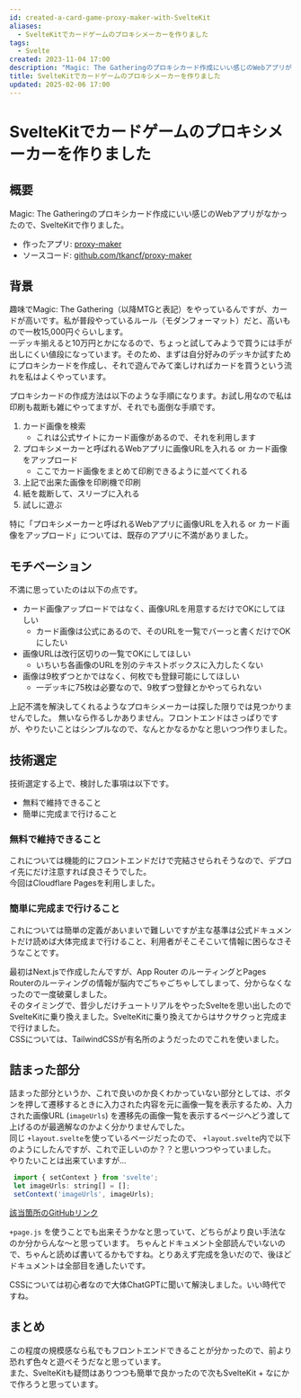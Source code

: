 ```yaml
---
id: created-a-card-game-proxy-maker-with-SvelteKit
aliases:
  - SvelteKitでカードゲームのプロキシメーカーを作りました
tags:
  - Svelte
created: 2023-11-04 17:00
description: "Magic: The Gatheringのプロキシカード作成にいい感じのWebアプリがなかったので、SvelteKitで作りました。"
title: SvelteKitでカードゲームのプロキシメーカーを作りました
updated: 2025-02-06 17:00
---
```


# SvelteKitでカードゲームのプロキシメーカーを作りました

## 概要

Magic: The Gatheringのプロキシカード作成にいい感じのWebアプリがなかったので、SvelteKitで作りました。

- 作ったアプリ: [proxy-maker](https://proxy-maker.tkancf.com/)
- ソースコード: [github.com/tkancf/proxy-maker](https://github.com/tkancf/proxy-maker)

## 背景

趣味でMagic: The Gathering（以降MTGと表記）をやっているんですが、カードが高いです。私が普段やっているルール（モダンフォーマット）だと、高いもので一枚15,000円ぐらいします。  
一デッキ揃えると10万円とかになるので、ちょっと試してみようで買うには手が出しにくい値段になっています。そのため、まずは自分好みのデッキか試すためにプロキシカードを作成し、それで遊んでみて楽しければカードを買うという流れを私はよくやっています。

プロキシカードの作成方法は以下のような手順になります。お試し用なので私は印刷も裁断も雑にやってますが、それでも面倒な手順です。

1. カード画像を検索
    - これは公式サイトにカード画像があるので、それを利用します
2. プロキシメーカーと呼ばれるWebアプリに画像URLを入れる or カード画像をアップロード
    - ここでカード画像をまとめて印刷できるように並べてくれる
3. 上記で出来た画像を印刷機で印刷
4. 紙を裁断して、スリーブに入れる
5. 試しに遊ぶ

特に「プロキシメーカーと呼ばれるWebアプリに画像URLを入れる or カード画像をアップロード」については、既存のアプリに不満がありました。

## モチベーション

不満に思っていたのは以下の点です。

- カード画像アップロードではなく、画像URLを用意するだけでOKにしてほしい
  - カード画像は公式にあるので、そのURLを一覧でバーっと書くだけでOKにしたい
- 画像URLは改行区切りの一覧でOKにしてほしい
  - いちいち各画像のURLを別のテキストボックスに入力したくない
- 画像は9枚ずつとかではなく、何枚でも登録可能にしてほしい
  - 一デッキに75枚は必要なので、9枚ずつ登録とかやってられない

上記不満を解決してくれるようなプロキシメーカーは探した限りでは見つかりませんでした。
無いなら作るしかありません。フロントエンドはさっぱりですが、やりたいことはシンプルなので、なんとかなるかなと思いつつ作りました。

## 技術選定

技術選定する上で、検討した事項は以下です。

- 無料で維持できること
- 簡単に完成まで行けること

### 無料で維持できること

これについては機能的にフロントエンドだけで完結させられそうなので、デプロイ先にだけ注意すれば良さそうでした。  
今回はCloudflare Pagesを利用しました。

### 簡単に完成まで行けること

これについては簡単の定義があいまいで難しいですが主な基準は公式ドキュメントだけ読めば大体完成まで行けること、利用者がそこそこいて情報に困らなさそうなことです。

最初はNext.jsで作成したんですが、App Router のルーティングとPages Routerのルーティングの情報が脳内でごちゃごちゃしてしまって、分からなくなったので一度破棄しました。  
そのタイミングで、昔少しだけチュートリアルをやったSvelteを思い出したのでSvelteKitに乗り換えました。SvelteKitに乗り換えてからはサクサクっと完成まで行けました。  
CSSについては、TailwindCSSが有名所のようだったのでこれを使いました。

## 詰まった部分

詰まった部分というか、これで良いのか良くわかっていない部分としては、ボタンを押して遷移するときに入力された内容を元に画像一覧を表示するため、入力された画像URL (`imageUrls`) を遷移先の画像一覧を表示するページへどう渡して上げるのが最適解なのかよく分かりませんでした。  
同じ `+layout.svelte`を使っているページだったので、 `+layout.svelte`内で以下のようにしたんですが、これで正しいのか？？と思いつつやっていました。  
やりたいことは出来ていますが...

```js
 import { setContext } from 'svelte';
 let imageUrls: string[] = [];
 setContext('imageUrls', imageUrls);
```

[該当箇所のGitHubリンク](https://github.com/tkancf/proxy-maker/blob/aec65a651e1db3a7087d47d9226be0ea132b3672/src/routes/%2Blayout.svelte#L4)

`+page.js` を使うことでも出来そうかなと思っていて、どちらがより良い手法なのか分からんな〜と思っています。
ちゃんとドキュメント全部読んでいないので、ちゃんと読めば書いてるかもですね。とりあえず完成を急いだので、後ほどドキュメントは全部目を通したいです。

CSSについては初心者なので大体ChatGPTに聞いて解決しました。いい時代ですね。

## まとめ

この程度の規模感なら私でもフロントエンドできることが分かったので、前より恐れず色々と遊べそうだなと思っています。  
また、SvelteKitも疑問はありつつも簡単で良かったので次もSvelteKit + なにかで作ろうと思っています。
